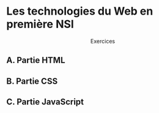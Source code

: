 # Les technologies du Web en première NSI

<div align="center">Exercices</div>

## A. Partie HTML




## B. Partie CSS



## C. Partie JavaScript

